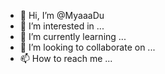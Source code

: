 - 👋 Hi, I’m @MyaaaDu
- 👀 I’m interested in ...
- 🌱 I’m currently learning ...
- 💞️ I’m looking to collaborate on ...
- 📫 How to reach me ...

<!---
MyaaaDu/MyaaaDu is a ✨ special ✨ repository because its `README.md` (this file) appears on your GitHub profile.
You can click the Preview link to take a look at your changes.
--->

